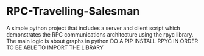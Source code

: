 # RPC-Travelling-Salesman
A simple python project that includes a server and client script which demonstrates the RPC communications architecture using the rpyc library. The main logic is about graphs in python
DO A PIP INSTALL RPYC IN ORDER TO BE ABLE TO IMPORT THE LIBRARY
